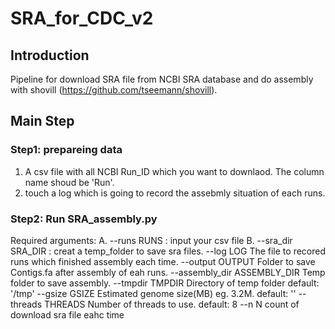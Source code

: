 # SRA_for_CDC_v2
## Introduction
Pipeline for download SRA file from NCBI SRA database and do assembly with shovill (https://github.com/tseemann/shovill).
## Main Step
### Step1: prepareing data
1. A csv file with all NCBI Run_ID which you want to downlaod. The column name shoud be 'Run'.
2. touch a log which is going to record the assebmly situation of each runs.
### Step2: Run SRA_assembly.py
Required arguments:
A. --runs RUNS : input your csv file
B. --sra_dir SRA_DIR : creat a temp_folder to save sra files.
  --log LOG             The file to recored runs which finished assembly each
                        time.
  --output OUTPUT       Folder to save Contigs.fa after assembly of eah runs.
  --assembly_dir ASSEMBLY_DIR
                        Temp folder to save assembly.
  --tmpdir TMPDIR       Directory of temp folder default: '/tmp'
  --gsize GSIZE         Estimated genome size(MB) eg. 3.2M. default: ''
  --threads THREADS     Number of threads to use. default: 8
  --n N                 count of download sra file eahc time

